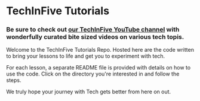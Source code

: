 # TechInFive Tutorials

### Be sure to check out [our TechInFive YouTube channel](https://studio.youtube.com/channel/UCrcohPzmzWStWMbE1iccOkg) with wonderfully curated bite sized videos on various tech topis. 
Welcome to the TechInFive Tutorials Repo. Hosted here are the code written to bring your lessons to life and get you to experiment with tech. 

For each lesson, a separate README file is provided with details on how to use the code. Click on the directory you're interested in and follow the steps.

We truly hope your journey with Tech gets better from here on out.


